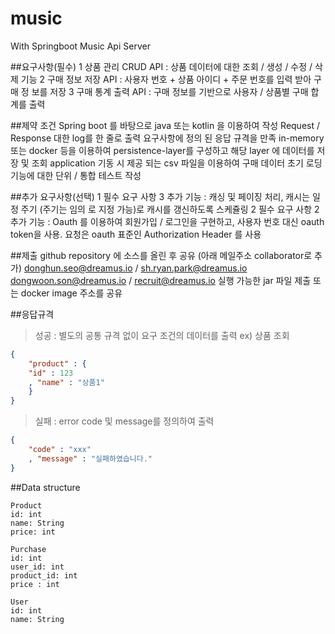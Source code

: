 # music
With Springboot Music Api Server

##요구사항(필수)
1 상품 관리 CRUD API : 상품 데이터에 대한 조회 / 생성 / 수정 / 삭제 기능
2 구매 정보 저장 API : 사용자 번호 + 상품 아이디 + 주문 번호를 입력 받아 구매 정
보를 저장
3 구매 통계 출력 API : 구매 정보를 기반으로 사용자 / 상품별 구매 합계를 출력

##제약 조건
Spring boot 를 바탕으로 java 또는 kotlin 을 이용하여 작성
Request / Response 대한 log를 한 줄로 출력
요구사항에 정의 된 응답 규격을 만족
in-memory 또는 docker 등을 이용하여 persistence-layer를 구성하고 해당 layer
에 데이터를 저장 및 조회
application 기동 시 제공 되는 csv 파일을 이용하여 구매 데이터 초기 로딩
기능에 대한 단위 / 통합 테스트 작성

##추가 요구사항(선택)
1 필수 요구 사항 3 추가 기능 : 캐싱 및 페이징 처리, 캐시는 일정 주기 (주기는 임의
로 지정 가능)로 캐시를 갱신하도록 스케쥴링
2 필수 요구 사항 2 추가 기능 : Oauth 를 이용하여 회원가입 / 로그인을 구현하고,
사용자 번호 대신 oauth token을 사용. 요청은 oauth 표준인 Authorization
Header 를 사용

##제출
github repository 에 소스를 올린 후 공유 (아래 메일주소 collaborator로 추가)
donghun.seo@dreamus.io / sh.ryan.park@dreamus.io
dongwoon.son@dreamus.io / recruit@dreamus.io
실행 가능한 jar 파일 제출 또는 docker image 주소를 공유

##응답규격
>성공 : 별도의 공통 규격 없이 요구 조건의 데이터를 출력
ex) 상품 조회
```json
{
    "product" : {
    "id" : 123
    , "name" : "상품1"
    }
}
```

>실패 : error code 및 message를 정의하여 출력
```json
{
    "code" : "xxx"
    , "message" : "실패하였습니다."
}
```
##Data structure

```text
Product 
id: int
name: String
price: int

Purchase 
id: int
user_id: int
product_id: int
price : int

User
id: int
name: String
```